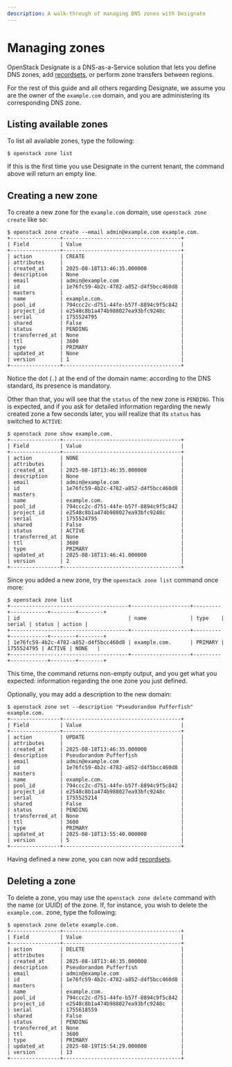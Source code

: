 ```yaml
---
description: A walk-through of managing DNS zones with Designate
---
```

# Managing zones

OpenStack Designate is a DNS-as-a-Service solution that lets you define DNS zones, add [recordsets](recordsets.md), or perform zone transfers between regions.

For the rest of this guide and all others regarding Designate, we assume you are the owner of the `example.com` domain, and you are administering its corresponding DNS zone.

## Listing available zones

To list all available zones, type the following:

```console
$ openstack zone list

```

If this is the first time you use Designate in the current tenant, the command above will return an empty line.

## Creating a new zone

To create a new zone for the `example.com` domain, use `openstack zone create` like so:

```console
$ openstack zone create --email admin@example.com example.com.
+----------------+--------------------------------------+
| Field          | Value                                |
+----------------+--------------------------------------+
| action         | CREATE                               |
| attributes     |                                      |
| created_at     | 2025-08-18T13:46:35.000000           |
| description    | None                                 |
| email          | admin@example.com                    |
| id             | 1e76fc59-4b2c-4782-a852-d4f5bcc460d8 |
| masters        |                                      |
| name           | example.com.                         |
| pool_id        | 794ccc2c-d751-44fe-b57f-8894c9f5c842 |
| project_id     | e2548c8b1a474b988027ea93bfc9248c     |
| serial         | 1755524795                           |
| shared         | False                                |
| status         | PENDING                              |
| transferred_at | None                                 |
| ttl            | 3600                                 |
| type           | PRIMARY                              |
| updated_at     | None                                 |
| version        | 1                                    |
+----------------+--------------------------------------+
```

Notice the dot (`.`) at the end of the domain name: according to the DNS standard, its presence is mandatory.

Other than that, you will see that the `status` of the new zone is `PENDING`.
This is expected, and if you ask for detailed information regarding the newly created zone a few seconds later, you will realize that its `status` has switched to `ACTIVE`:

```console
$ openstack zone show example.com.
+----------------+--------------------------------------+
| Field          | Value                                |
+----------------+--------------------------------------+
| action         | NONE                                 |
| attributes     |                                      |
| created_at     | 2025-08-18T13:46:35.000000           |
| description    | None                                 |
| email          | admin@example.com                    |
| id             | 1e76fc59-4b2c-4782-a852-d4f5bcc460d8 |
| masters        |                                      |
| name           | example.com.                         |
| pool_id        | 794ccc2c-d751-44fe-b57f-8894c9f5c842 |
| project_id     | e2548c8b1a474b988027ea93bfc9248c     |
| serial         | 1755524795                           |
| shared         | False                                |
| status         | ACTIVE                               |
| transferred_at | None                                 |
| ttl            | 3600                                 |
| type           | PRIMARY                              |
| updated_at     | 2025-08-18T13:46:41.000000           |
| version        | 2                                    |
+----------------+--------------------------------------+
```

Since you added a new zone, try the `openstack zone list` command once more:

```console
$ openstack zone list
+--------------------------------------+-------------------+---------+------------+--------+--------+
| id                                   | name              | type    |     serial | status | action |
+--------------------------------------+-------------------+---------+------------+--------+--------+
| 1e76fc59-4b2c-4782-a852-d4f5bcc460d8 | example.com.      | PRIMARY | 1755524795 | ACTIVE | NONE   |
+--------------------------------------+-------------------+---------+------------+--------+--------+
```

This time, the command returns non-empty output, and you get what you expected: information regarding the one zone you just defined.

Optionally, you may add a description to the new domain:

```console
$ openstack zone set --description "Pseudorandom Pufferfish" example.com.
+----------------+--------------------------------------+
| Field          | Value                                |
+----------------+--------------------------------------+
| action         | UPDATE                               |
| attributes     |                                      |
| created_at     | 2025-08-18T13:46:35.000000           |
| description    | Pseudorandom Pufferfish              |
| email          | admin@example.com                    |
| id             | 1e76fc59-4b2c-4782-a852-d4f5bcc460d8 |
| masters        |                                      |
| name           | example.com.                         |
| pool_id        | 794ccc2c-d751-44fe-b57f-8894c9f5c842 |
| project_id     | e2548c8b1a474b988027ea93bfc9248c     |
| serial         | 1755525214                           |
| shared         | False                                |
| status         | PENDING                              |
| transferred_at | None                                 |
| ttl            | 3600                                 |
| type           | PRIMARY                              |
| updated_at     | 2025-08-18T13:55:40.000000           |
| version        | 5                                    |
+----------------+--------------------------------------+
```

Having defined a new zone, you can now add [recordsets](recordsets.md).

## Deleting a zone

To delete a zone, you may use the `openstack zone delete` command with the name (or UUID) of the zone.
If, for instance, you wish to delete the `example.com.` zone, type the following:

```console
$ openstack zone delete example.com.
+----------------+--------------------------------------+
| Field          | Value                                |
+----------------+--------------------------------------+
| action         | DELETE                               |
| attributes     |                                      |
| created_at     | 2025-08-18T13:46:35.000000           |
| description    | Pseudorandom Pufferfish              |
| email          | admin@example.com                    |
| id             | 1e76fc59-4b2c-4782-a852-d4f5bcc460d8 |
| masters        |                                      |
| name           | example.com.                         |
| pool_id        | 794ccc2c-d751-44fe-b57f-8894c9f5c842 |
| project_id     | e2548c8b1a474b988027ea93bfc9248c     |
| serial         | 1755618559                           |
| shared         | False                                |
| status         | PENDING                              |
| transferred_at | None                                 |
| ttl            | 3600                                 |
| type           | PRIMARY                              |
| updated_at     | 2025-08-19T15:54:29.000000           |
| version        | 13                                   |
+----------------+--------------------------------------+
```
